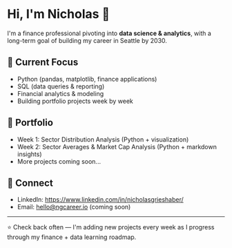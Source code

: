 # Hi, I'm Nicholas 👋  

I'm a finance professional pivoting into **data science & analytics**, with a long-term goal of building my career in Seattle by 2030.  

## 🔹 Current Focus
- Python (pandas, matplotlib, finance applications)  
- SQL (data queries & reporting)  
- Financial analytics & modeling  
- Building portfolio projects week by week  

## 🔹 Portfolio
- Week 1: Sector Distribution Analysis (Python + visualization)  
- Week 2: Sector Averages & Market Cap Analysis (Python + markdown insights)  
- More projects coming soon...  

## 🔹 Connect
- LinkedIn: https://www.linkedin.com/in/nicholasgrieshaber/
- Email: hello@ngcareer.io (coming soon)  

---
⭐️ Check back often — I'm adding new projects every week as I progress through my finance + data learning roadmap.  
